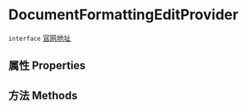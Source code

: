 # DocumentFormattingEditProvider
`interface` [官网地址](https://microsoft.github.io/monaco-editor/docs.html#interfaces/languages.DocumentFormattingEditProvider.html)
## 属性 Properties
## 方法 Methods

